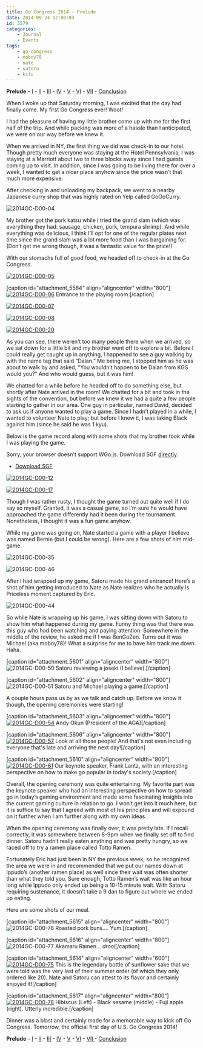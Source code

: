 ```yaml
---
title: Go Congress 2014 - Prelude
date: 2014-09-24 12:00:03
id: 5579
categories:
	- Journal
	- Events
tags:
	- go-congress
	- moboy78
	- nate
	- satoru
	- kifu
---
```


**Prelude** - [I](http://www.bengozen.com/go-congress-2014-day-1/ "Go Congress 2014 — Day 1") - [II](http://www.bengozen.com/go-congress-2014-day-2/ "Go Congress 2014 — Day 2") - [III](http://www.bengozen.com/go-congress-2014-day-3/ "Go Congress 2014 — Day 3") - [IV](http://www.bengozen.com/go-congress-2014-day-4/ "Go Congress 2014 — Day 4") - [V](http://www.bengozen.com/go-congress-2014-day-5/ "Go Congress 2014 — Day 5") - [VI](http://www.bengozen.com/go-congress-2014-day-6/ "Go Congress 2014 — Day 6") - [VII](http://www.bengozen.com/go-congress-2014-day-7/ "Go Congress 2014 — Day 7") - [Conclusion](http://www.bengozen.com/go-congress-2014-conclusion/ "Go Congress 2014 — Conclusion")

When I woke up that Saturday morning, I was excited that the day had finally come. My first Go Congress ever! Woot!

I had the pleasure of having my little brother come up with me for the first half of the trip. And while packing was more of a hassle than I anticipated, we were on our way before we knew it.

When we arrived in NY, the first thing we did was check-in to our hotel. Though pretty much everyone was staying at the Hotel Pennsylvania, I was staying at a Marriott about two to three blocks away since I had guests coming up to visit. In addition, since I was going to be living there for over a week, I wanted to get a nicer place anyhow since the price wasn’t that much more expensive.

After checking in and unloading my backpack, we went to a nearby Japanese curry shop that was highly rated on Yelp called GoGoCurry.

![2014GC-D00-04](http://www.bengozen.com/wp-content/uploads/2014/09/2014GC-D00-04.jpg)

My brother got the pork katsu while I tried the grand slam (which was everything they had: sausage, chicken, pork, tempura shrimp). And while everything was delicious, I think I’ll opt for one of the regular plates next time since the grand slam was a lot more food than I was bargaining for. (Don’t get me wrong though, it was a fantastic value for the price!)

With our stomachs full of good food, we headed off to check-in at the Go Congress.

<!--more-->

[![2014GC-D00-05](http://www.bengozen.com/wp-content/uploads/2014/09/2014GC-D00-05.jpg)](http://www.bengozen.com/wp-content/uploads/2014/09/2014GC-D00-05.jpg)

[caption id="attachment_5584" align="aligncenter" width="800"][![2014GC-D00-06](http://www.bengozen.com/wp-content/uploads/2014/09/2014GC-D00-06.jpg)](http://www.bengozen.com/wp-content/uploads/2014/09/2014GC-D00-06.jpg) Entrance to the playing room.[/caption]

[![2014GC-D00-07](http://www.bengozen.com/wp-content/uploads/2014/09/2014GC-D00-07.jpg)](http://www.bengozen.com/wp-content/uploads/2014/09/2014GC-D00-07.jpg)

[![2014GC-D00-08](http://www.bengozen.com/wp-content/uploads/2014/09/2014GC-D00-08.jpg)](http://www.bengozen.com/wp-content/uploads/2014/09/2014GC-D00-08.jpg)

[![2014GC-D00-20](http://www.bengozen.com/wp-content/uploads/2014/09/2014GC-D00-20.jpg)](http://www.bengozen.com/wp-content/uploads/2014/09/2014GC-D00-08.jpg)

As you can see, there weren’t too many people there when we arrived, so we sat down for a little bit and my brother went off to explore a bit. Before I could really get caught up in anything, I happened to see a guy walking by with the name tag that said “Dalan.” Me being me, I stopped him as he was about to walk by and asked, “You wouldn’t happen to be Dalan from KGS would you?” And who would guess, but it was him!

We chatted for a while before he headed off to do something else, but shortly after Nate arrived in the room! We chatted for a bit and took in the sights of the convention, but before we knew it we had a quite a few people starting to gather in our area. One guy in particular, named David, decided to ask us if anyone wanted to play a game. Since I hadn’t played in a while, I wanted to volunteer Nate to play; but before I knew it, I was taking Black against him (since he said he was 1 kyu).

Below is the game record along with some shots that my brother took while I was playing the game.

<article>
	<section data-wgo="/kifu/2014/2014.08.09-US-Go-Congress-David.sgf" data-wgo-enablewheel="false" style="width: 100%">
	  <p>Sorry, your browser doesn't support WGo.js. Download SGF <a href="/kifu/2014/2014.08.09-US-Go-Congress-David.sgf">directly</a>.</p>
	</section>
	<div><ul><li><a href="/kifu/2014/2014.08.09-US-Go-Congress-David.sgf">Download SGF</a></li></ul></div>
</article>

[![2014GC-D00-12](http://www.bengozen.com/wp-content/uploads/2014/09/2014GC-D00-12.jpg)](http://www.bengozen.com/wp-content/uploads/2014/09/2014GC-D00-12.jpg)

[![2014GC-D00-17](http://www.bengozen.com/wp-content/uploads/2014/09/2014GC-D00-17.jpg)](http://www.bengozen.com/wp-content/uploads/2014/09/2014GC-D00-17.jpg)

Though I was rather rusty, I thought the game turned out quite well if I do say so myself. Granted, it was a casual game, so I’m sure he would have approached the game differently had it been during the tournament. Nonetheless, I thought it was a fun game anyhow.

While my game was going on, Nate started a game with a player I believe was named Bernie (but I could be wrong). Here are a few shots of him mid-game.

![2014GC-D00-35](http://www.bengozen.com/wp-content/uploads/2014/09/2014GC-D00-35.jpg)

![2014GC-D00-46](http://www.bengozen.com/wp-content/uploads/2014/09/2014GC-D00-46.jpg)

After I had wrapped up my game, Satoru made his grand entrance! Here’s a shot of him getting introduced to Nate as Nate realizes who he actually is. Priceless moment captured by Eric.

![2014GC-D00-44](http://www.bengozen.com/wp-content/uploads/2014/09/2014GC-D00-44.jpg)

So while Nate is wrapping up his game, I was sitting down with Satoru to show him what happened during my game. Funny thing was that there was this guy who had been watching and paying attention. Somewhere in the middle of the review, he asked me if I was BenGoZen. Turns out it was Michael (aka moboy78)! What a surprise for me to have him track me down. Haha.

[caption id="attachment_5601" align="aligncenter" width="800"]![2014GC-D00-50](http://www.bengozen.com/wp-content/uploads/2014/09/2014GC-D00-50.jpg) Satoru reviewing a joseki (I believe).[/caption]

[caption id="attachment_5602" align="aligncenter" width="800"]![2014GC-D00-51](http://www.bengozen.com/wp-content/uploads/2014/09/2014GC-D00-51.jpg) Satoru and Michael playing a game.[/caption]

A couple hours pass us by as we talk and catch up. Before we know it though, the opening ceremonies were starting!

[caption id="attachment_5603" align="aligncenter" width="800"][![2014GC-D00-54](http://www.bengozen.com/wp-content/uploads/2014/09/2014GC-D00-54.jpg)](http://www.bengozen.com/wp-content/uploads/2014/09/2014GC-D00-54.jpg) Andy Okun (President of the AGA)[/caption]

[caption id="attachment_5606" align="aligncenter" width="800"][![2014GC-D00-57](http://www.bengozen.com/wp-content/uploads/2014/09/2014GC-D00-57.jpg)](http://www.bengozen.com/wp-content/uploads/2014/09/2014GC-D00-57.jpg) Look at all those people! And that's not even including everyone that's late and arriving the next day![/caption]

[caption id="attachment_5610" align="aligncenter" width="800"][![2014GC-D00-61](http://www.bengozen.com/wp-content/uploads/2014/09/2014GC-D00-61.jpg)](http://www.bengozen.com/wp-content/uploads/2014/09/2014GC-D00-61.jpg) Our keynote speaker, Frank Lantz, with an interesting perspective on how to make go popular in today's society.[/caption]

Overall, the opening ceremony was quite entertaining. My favorite part was the keynote speaker who had an interesting perspective on how to spread go in today’s gaming environment and made some fascinating insights into the current gaming culture in relation to go. I won’t get into it much here, but it is suffice to say that I agreed with most of his principles and will expound on it further when I am further along with my own ideas.

When the opening ceremony was finally over, it was pretty late. If I recall correctly, it was somewhere between 8-9pm when we finally set off to find dinner. Satoru hadn’t really eaten anything and was pretty hungry, so we raced off to try a ramen place called Totto Ramen.

Fortunately Eric had just been in NY the previous week, so he recognized the area we were in and recommended that we put our names down at Ippudo’s (another ramen place) as well since their wait was often shorter than what they told you. Sure enough, Totto Ramen’s wait was like an hour long while Ippudo only ended up being a 10-15 minute wait. With Satoru requiring sustenance, it doesn’t take a 9 dan to figure out where we ended up eating.

Here are some shots of our meal.

[caption id="attachment_5615" align="aligncenter" width="800"]![2014GC-D00-76](http://www.bengozen.com/wp-content/uploads/2014/09/2014GC-D00-76.jpg) Roasted pork buns.... Yum.[/caption]

[caption id="attachment_5616" align="aligncenter" width="800"]![2014GC-D00-77](http://www.bengozen.com/wp-content/uploads/2014/09/2014GC-D00-77.jpg) Akamaru Ramen... *drool*[/caption]

[caption id="attachment_5614" align="aligncenter" width="600"][![2014GC-D00-75](http://www.bengozen.com/wp-content/uploads/2014/09/2014GC-D00-75.jpg)](http://www.bengozen.com/wp-content/uploads/2014/09/2014GC-D00-75.jpg) This is the legendary bottle of sunflower sake that we were told was the very last of their summer order (of which they only ordered like 20). Nate and Satoru can attest to its flavor and certainly enjoyed it![/caption]

[caption id="attachment_5617" align="aligncenter" width="800"][![2014GC-D00-78](http://www.bengozen.com/wp-content/uploads/2014/09/2014GC-D00-78.jpg)](http://www.bengozen.com/wp-content/uploads/2014/09/2014GC-D00-78.jpg) Hibiscus (Left) - Black sesame (middle) - Fuji apple (right). Utterly incredible.[/caption]

Dinner was a blast and certainly made for a memorable way to kick off Go Congress. Tomorrow, the official first day of U.S. Go Congress 2014!

**Prelude** - [I](http://www.bengozen.com/go-congress-2014-day-1/ "Go Congress 2014 — Day 1") - [II](http://www.bengozen.com/go-congress-2014-day-2/ "Go Congress 2014 — Day 2") - [III](http://www.bengozen.com/go-congress-2014-day-3/ "Go Congress 2014 — Day 3") - [IV](http://www.bengozen.com/go-congress-2014-day-4/ "Go Congress 2014 — Day 4") - [V](http://www.bengozen.com/go-congress-2014-day-5/ "Go Congress 2014 — Day 5") - [VI](http://www.bengozen.com/go-congress-2014-day-6/ "Go Congress 2014 — Day 6") - [VII ](http://www.bengozen.com/go-congress-2014-day-7/ "Go Congress 2014 — Day 7")- [Conclusion](http://www.bengozen.com/go-congress-2014-conclusion/ "Go Congress 2014 — Conclusion")